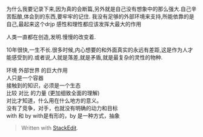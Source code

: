 为什么我要记录下来,因为真的会断篇,另外就是自己没有想象中的那么强大.自己辛苦酝酿,体会到的东西,要牢牢的记住.
我没有足够的外部环境来支持,所能依靠的是自己,最起来这个drjp
感性和理性都应该发挥大最大的作用

人类一直都在创造,发明.慢慢的改变着.

10年很快,一生不长.很多时候,内心想要的和外面真实的永远有差距,这是作为人才能感受到的.或者说,人就是落差,就是矛盾,就是最复杂的灵性的物种.

环境 外部世界 的巨大作用  
人只是一个容器  
接触到的知识，必须是一个生态  
比较 对比 的力量 (更加细致全面的理解)  
对比才知道，什么用在什么地方的意义。  
没有了竞争，对手，也就没有明确的动力和目标  
with 和 by    with是有形的，by 是一种方式，抽象  

> Written with [StackEdit](https://stackedit.io/).
<!--stackedit_data:
eyJoaXN0b3J5IjpbMjExNTQ0NzM4NCwtMTYzMjk4OTAwNCw3MT
c0MzgxNjBdfQ==
-->